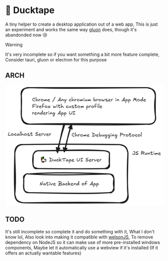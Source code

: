 # 🦆 Ducktape
A tiny helper to create a desktop application out of a web app, This is just an experiment and works the same way [gluon](https://github.com/gluon-framework/gluon) does, though it's abandonded now 😢

> [!WARNING]
> It's very incomplete so if you want something a bit more feature complete, Consider tauri, gluon or electron for this purpose

## ARCH
![alt text](image.png)

## TODO
It's still incomplete so complete it and do something with it, What I don't know lol, Also look into making it compatible with [welsonJS](https://github.com/gnh1201/welsonjs), To remove dependency on NodeJS so it can make use of more pre-installed windows components, Maybe let it automatically use a webview if it's installed (If it offers an actually wantable features)